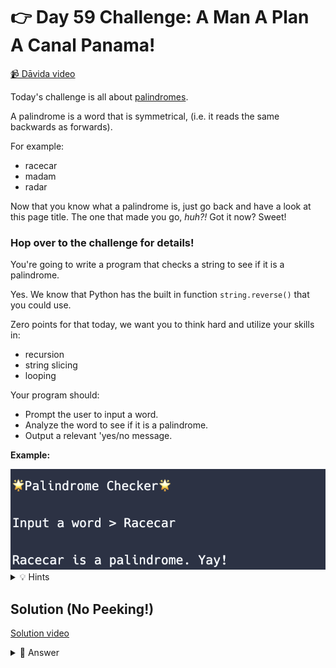 # 👉 Day 59 Challenge: A Man A Plan A Canal Panama!

<a href="https://youtu.be/ONBbX6Qz2k4" target="_blank">📹 Dāvida video</a>

Today's challenge is all about [palindromes](https://en.wikipedia.org/wiki/Palindrome).

A palindrome is a word that is symmetrical, (i.e. it reads the same backwards as forwards).

For example:
- racecar
- madam
- radar

Now that you know what a palindrome is, just go back and have a look at this page title. The one that made you go, *huh?!* Got it now? Sweet!


### Hop over to the challenge for details!

You're going to write a program that checks a string to see if it is a palindrome.

Yes. We know that Python has the built in function `string.reverse()` that you could use.

Zero points for that today, we want you to think hard and utilize your skills in:
- recursion
- string slicing
- looping

Your program should:
- Prompt the user to input a word.
- Analyze the word to see if it is a palindrome.
- Output a relevant 'yes/no message.

**Example:**

<img id="image" src="assets/day59_1.png" alt="Replit Workspace Overview" width="960">

<details>
<summary>💡 Hints</summary>

This is a tough one, so I've given you some hints about the algorithmic thinking needed for a problem like this:
- Don't forget to standardize the case on input.
- Think about which characters in a word are compared first. Check if they are the same.
- If they've been compared and are the same, remove them and repeat the process with the shorter string.
- Keep going until you're down to a string of length 1 or 0 (depending on whether the original word had an odd/even number of characters. If you get to this point, then you've got a palindrome.)

</details>


## Solution (No Peeking!)

<a href="https://youtu.be/Dr_dGJEt-dA" target="_blank">Solution video</a>

<details>
<summary>👀 Answer</summary>

```python
def palindromeChecker(word):
    newWord = word.strip().lower()
    reversedWord = newWord[::-1]
    return newWord == reversedWord

print("🌟Palindrome Checker🌟")
print()
word = input("Input a word > ")
print()
isPalindrome = palindromeChecker(word)
print(f"Is {word} a palindrome? {isPalindrome}")
```

</details>